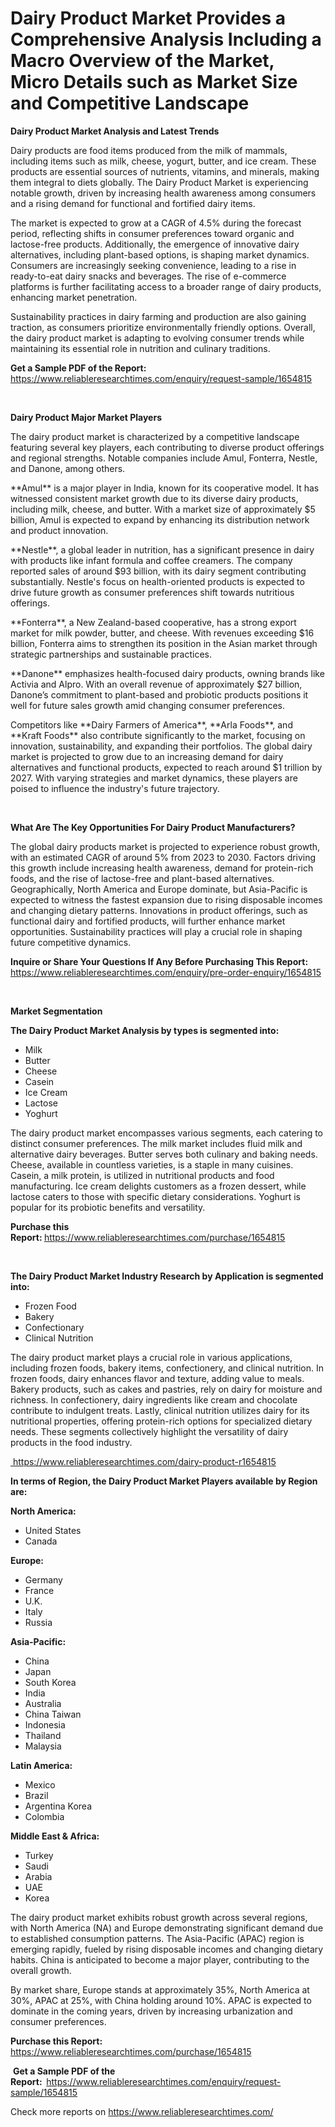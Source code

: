 <p><h1>Dairy Product Market Provides a Comprehensive Analysis Including a Macro Overview of the Market, Micro Details such as Market Size and Competitive Landscape</h1></p><p><strong>Dairy Product Market Analysis and Latest Trends</strong></p>
<p><p>Dairy products are food items produced from the milk of mammals, including items such as milk, cheese, yogurt, butter, and ice cream. These products are essential sources of nutrients, vitamins, and minerals, making them integral to diets globally. The Dairy Product Market is experiencing notable growth, driven by increasing health awareness among consumers and a rising demand for functional and fortified dairy items. </p><p>The market is expected to grow at a CAGR of 4.5% during the forecast period, reflecting shifts in consumer preferences toward organic and lactose-free products. Additionally, the emergence of innovative dairy alternatives, including plant-based options, is shaping market dynamics. Consumers are increasingly seeking convenience, leading to a rise in ready-to-eat dairy snacks and beverages. The rise of e-commerce platforms is further facilitating access to a broader range of dairy products, enhancing market penetration. </p><p>Sustainability practices in dairy farming and production are also gaining traction, as consumers prioritize environmentally friendly options. Overall, the dairy product market is adapting to evolving consumer trends while maintaining its essential role in nutrition and culinary traditions.</p></p>
<p><strong>Get a Sample PDF of the Report:&nbsp;</strong> <a href="https://www.reliableresearchtimes.com/enquiry/request-sample/1654815?utm_campaign=3291&utm_medium=2&utm_source=Github&utm_content=ia&utm_term=06032025&utm_id=dairy-product">https://www.reliableresearchtimes.com/enquiry/request-sample/1654815</a></p>
<p>&nbsp;</p>
<p><strong>Dairy Product Major Market Players</strong></p>
<p><p>The dairy product market is characterized by a competitive landscape featuring several key players, each contributing to diverse product offerings and regional strengths. Notable companies include Amul, Fonterra, Nestle, and Danone, among others.</p><p>**Amul** is a major player in India, known for its cooperative model. It has witnessed consistent market growth due to its diverse dairy products, including milk, cheese, and butter. With a market size of approximately $5 billion, Amul is expected to expand by enhancing its distribution network and product innovation.</p><p>**Nestle**, a global leader in nutrition, has a significant presence in dairy with products like infant formula and coffee creamers. The company reported sales of around $93 billion, with its dairy segment contributing substantially. Nestle's focus on health-oriented products is expected to drive future growth as consumer preferences shift towards nutritious offerings.</p><p>**Fonterra**, a New Zealand-based cooperative, has a strong export market for milk powder, butter, and cheese. With revenues exceeding $16 billion, Fonterra aims to strengthen its position in the Asian market through strategic partnerships and sustainable practices.</p><p>**Danone** emphasizes health-focused dairy products, owning brands like Activia and Alpro. With an overall revenue of approximately $27 billion, Danone’s commitment to plant-based and probiotic products positions it well for future sales growth amid changing consumer preferences.</p><p>Competitors like **Dairy Farmers of America**, **Arla Foods**, and **Kraft Foods** also contribute significantly to the market, focusing on innovation, sustainability, and expanding their portfolios. The global dairy market is projected to grow due to an increasing demand for dairy alternatives and functional products, expected to reach around $1 trillion by 2027. With varying strategies and market dynamics, these players are poised to influence the industry's future trajectory.</p></p>
<p>&nbsp;</p>
<p><strong>What Are The Key Opportunities For Dairy Product Manufacturers?</strong></p>
<p><p>The global dairy products market is projected to experience robust growth, with an estimated CAGR of around 5% from 2023 to 2030. Factors driving this growth include increasing health awareness, demand for protein-rich foods, and the rise of lactose-free and plant-based alternatives. Geographically, North America and Europe dominate, but Asia-Pacific is expected to witness the fastest expansion due to rising disposable incomes and changing dietary patterns. Innovations in product offerings, such as functional dairy and fortified products, will further enhance market opportunities. Sustainability practices will play a crucial role in shaping future competitive dynamics.</p></p>
<p><strong>Inquire or Share Your Questions If Any Before Purchasing This Report:</strong> <a href="https://www.reliableresearchtimes.com/enquiry/pre-order-enquiry/1654815?utm_campaign=3291&utm_medium=2&utm_source=Github&utm_content=ia&utm_term=06032025&utm_id=dairy-product">https://www.reliableresearchtimes.com/enquiry/pre-order-enquiry/1654815</a></p>
<p>&nbsp;</p>
<p><strong>Market Segmentation</strong></p>
<p><strong>The Dairy Product Market Analysis by types is segmented into:</strong></p>
<p><ul><li>Milk</li><li>Butter</li><li>Cheese</li><li>Casein</li><li>Ice Cream</li><li>Lactose</li><li>Yoghurt</li></ul></p>
<p><p>The dairy product market encompasses various segments, each catering to distinct consumer preferences. The milk market includes fluid milk and alternative dairy beverages. Butter serves both culinary and baking needs. Cheese, available in countless varieties, is a staple in many cuisines. Casein, a milk protein, is utilized in nutritional products and food manufacturing. Ice cream delights customers as a frozen dessert, while lactose caters to those with specific dietary considerations. Yoghurt is popular for its probiotic benefits and versatility.</p></p>
<p><strong>Purchase this Report:&nbsp;</strong><a href="https://www.reliableresearchtimes.com/purchase/1654815?utm_campaign=3291&utm_medium=2&utm_source=Github&utm_content=ia&utm_term=06032025&utm_id=dairy-product">https://www.reliableresearchtimes.com/purchase/1654815</a></p>
<p>&nbsp;</p>
<p><strong>The Dairy Product Market Industry Research by Application is segmented into:</strong></p>
<p><ul><li>Frozen Food</li><li>Bakery</li><li>Confectionary</li><li>Clinical Nutrition</li></ul></p>
<p><p>The dairy product market plays a crucial role in various applications, including frozen foods, bakery items, confectionery, and clinical nutrition. In frozen foods, dairy enhances flavor and texture, adding value to meals. Bakery products, such as cakes and pastries, rely on dairy for moisture and richness. In confectionery, dairy ingredients like cream and chocolate contribute to indulgent treats. Lastly, clinical nutrition utilizes dairy for its nutritional properties, offering protein-rich options for specialized dietary needs. These segments collectively highlight the versatility of dairy products in the food industry.</p></p>
<p><a href="https://www.reliableresearchtimes.com/dairy-product-r1654815?utm_campaign=3291&utm_medium=2&utm_source=Github&utm_content=ia&utm_term=06032025&utm_id=dairy-product">&nbsp;https://www.reliableresearchtimes.com/dairy-product-r1654815</a></p>
<p><strong>In terms of Region, the Dairy Product Market Players available by Region are:</strong></p>
<p>
    <p> <strong> North America: </strong>
        <ul>
            <li>United States</li>
            <li>Canada</li>
        </ul>
        </p> 
    <p> <strong> Europe: </strong>
        <ul>
            <li>Germany</li>
            <li>France</li>
            <li>U.K.</li>
            <li>Italy</li>
            <li>Russia</li>
        </ul>
        </p> 
    <p> <strong> Asia-Pacific: </strong>
        <ul>
            <li>China</li>
            <li>Japan</li>
            <li>South Korea</li>
            <li>India</li>
            <li>Australia</li>
            <li>China Taiwan</li>
            <li>Indonesia</li>
            <li>Thailand</li>
            <li>Malaysia</li>
        </ul>
        </p> 
    <p> <strong> Latin America: </strong>
        <ul>
            <li>Mexico</li>
            <li>Brazil</li>
            <li>Argentina Korea</li>
            <li>Colombia</li>
        </ul>
        </p> 
    <p> <strong> Middle East & Africa: </strong>
        <ul>
            <li>Turkey</li>
            <li>Saudi</li>
            <li>Arabia</li>
            <li>UAE</li>
            <li>Korea</li>
        </ul>
    </p>
    </p>
<p><p>The dairy product market exhibits robust growth across several regions, with North America (NA) and Europe demonstrating significant demand due to established consumption patterns. The Asia-Pacific (APAC) region is emerging rapidly, fueled by rising disposable incomes and changing dietary habits. China is anticipated to become a major player, contributing to the overall growth. </p><p>By market share, Europe stands at approximately 35%, North America at 30%, APAC at 25%, with China holding around 10%. APAC is expected to dominate in the coming years, driven by increasing urbanization and consumer preferences.</p></p>
<p><strong>Purchase this Report: </strong><a href="https://www.reliableresearchtimes.com/purchase/1654815?utm_campaign=3291&utm_medium=2&utm_source=Github&utm_content=ia&utm_term=06032025&utm_id=dairy-product">https://www.reliableresearchtimes.com/purchase/1654815</a></p>
<p>&nbsp;<strong>Get a Sample PDF of the Report:&nbsp;&nbsp;</strong><a href="https://www.reliableresearchtimes.com/enquiry/request-sample/1654815?utm_campaign=3291&utm_medium=2&utm_source=Github&utm_content=ia&utm_term=06032025&utm_id=dairy-product">https://www.reliableresearchtimes.com/enquiry/request-sample/1654815</a></p>
<p><strong></strong></p>
<p>Check more reports on <a href="https://www.reliableresearchtimes.com/?utm_campaign=3291&utm_medium=2&utm_source=Github&utm_content=ia&utm_term=06032025&utm_id=dairy-product">https://www.reliableresearchtimes.com/</a></p>
